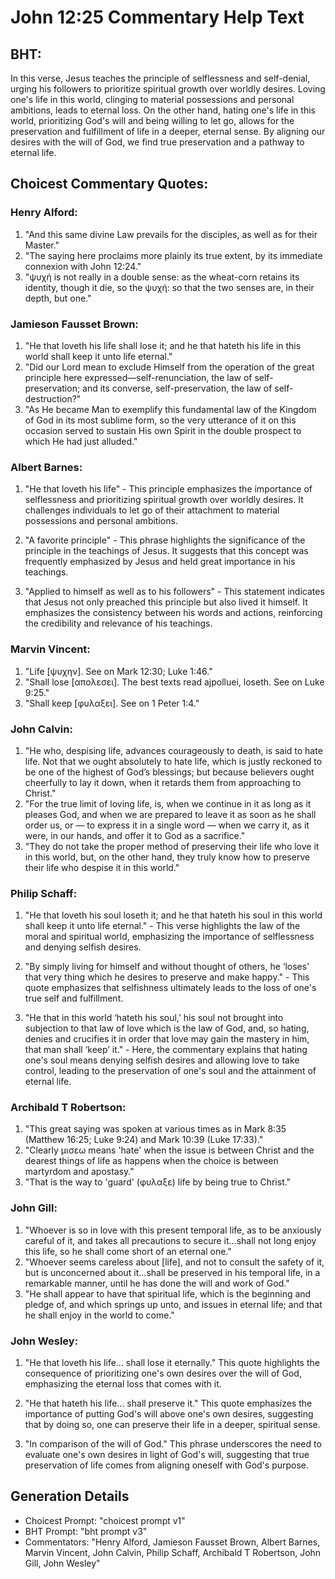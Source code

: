 # John 12:25 Commentary Help Text

## BHT:
In this verse, Jesus teaches the principle of selflessness and self-denial, urging his followers to prioritize spiritual growth over worldly desires. Loving one's life in this world, clinging to material possessions and personal ambitions, leads to eternal loss. On the other hand, hating one's life in this world, prioritizing God's will and being willing to let go, allows for the preservation and fulfillment of life in a deeper, eternal sense. By aligning our desires with the will of God, we find true preservation and a pathway to eternal life.

## Choicest Commentary Quotes:
### Henry Alford:
1. "And this same divine Law prevails for the disciples, as well as for their Master."
2. "The saying here proclaims more plainly its true extent, by its immediate connexion with John 12:24."
3. "ψυχή is not really in a double sense: as the wheat-corn retains its identity, though it die, so the ψυχή: so that the two senses are, in their depth, but one."

### Jamieson Fausset Brown:
1. "He that loveth his life shall lose it; and he that hateth his life in this world shall keep it unto life eternal." 
2. "Did our Lord mean to exclude Himself from the operation of the great principle here expressed—self-renunciation, the law of self-preservation; and its converse, self-preservation, the law of self-destruction?" 
3. "As He became Man to exemplify this fundamental law of the Kingdom of God in its most sublime form, so the very utterance of it on this occasion served to sustain His own Spirit in the double prospect to which He had just alluded."

### Albert Barnes:
1. "He that loveth his life" - This principle emphasizes the importance of selflessness and prioritizing spiritual growth over worldly desires. It challenges individuals to let go of their attachment to material possessions and personal ambitions.

2. "A favorite principle" - This phrase highlights the significance of the principle in the teachings of Jesus. It suggests that this concept was frequently emphasized by Jesus and held great importance in his teachings.

3. "Applied to himself as well as to his followers" - This statement indicates that Jesus not only preached this principle but also lived it himself. It emphasizes the consistency between his words and actions, reinforcing the credibility and relevance of his teachings.

### Marvin Vincent:
1. "Life [ψυχην]. See on Mark 12:30; Luke 1:46."
2. "Shall lose [απολεσει]. The best texts read ajpolluei, loseth. See on Luke 9:25."
3. "Shall keep [φυλαξει]. See on 1 Peter 1:4."

### John Calvin:
1. "He who, despising life, advances courageously to death, is said to hate life. Not that we ought absolutely to hate life, which is justly reckoned to be one of the highest of God’s blessings; but because believers ought cheerfully to lay it down, when it retards them from approaching to Christ."
2. "For the true limit of loving life, is, when we continue in it as long as it pleases God, and when we are prepared to leave it as soon as he shall order us, or — to express it in a single word — when we carry it, as it were, in our hands, and offer it to God as a sacrifice."
3. "They do not take the proper method of preserving their life who love it in this world, but, on the other hand, they truly know how to preserve their life who despise it in this world."

### Philip Schaff:
1. "He that loveth his soul loseth it; and he that hateth his soul in this world shall keep it unto life eternal." - This verse highlights the law of the moral and spiritual world, emphasizing the importance of selflessness and denying selfish desires.

2. "By simply living for himself and without thought of others, he ‘loses’ that very thing which he desires to preserve and make happy." - This quote emphasizes that selfishness ultimately leads to the loss of one's true self and fulfillment.

3. "He that in this world ‘hateth his soul,’ his soul not brought into subjection to that law of love which is the law of God, and, so hating, denies and crucifies it in order that love may gain the mastery in him, that man shall ‘keep’ it." - Here, the commentary explains that hating one's soul means denying selfish desires and allowing love to take control, leading to the preservation of one's soul and the attainment of eternal life.

### Archibald T Robertson:
1. "This great saying was spoken at various times as in Mark 8:35 (Matthew 16:25; Luke 9:24) and Mark 10:39 (Luke 17:33)."
2. "Clearly μισεω means 'hate' when the issue is between Christ and the dearest things of life as happens when the choice is between martyrdom and apostasy."
3. "That is the way to 'guard' (φυλαξε) life by being true to Christ."

### John Gill:
1. "Whoever is so in love with this present temporal life, as to be anxiously careful of it, and takes all precautions to secure it...shall not long enjoy this life, so he shall come short of an eternal one."
2. "Whoever seems careless about [life], and not to consult the safety of it, but is unconcerned about it...shall be preserved in his temporal life, in a remarkable manner, until he has done the will and work of God."
3. "He shall appear to have that spiritual life, which is the beginning and pledge of, and which springs up unto, and issues in eternal life; and that he shall enjoy in the world to come."

### John Wesley:
1. "He that loveth his life... shall lose it eternally." This quote highlights the consequence of prioritizing one's own desires over the will of God, emphasizing the eternal loss that comes with it.

2. "He that hateth his life... shall preserve it." This quote emphasizes the importance of putting God's will above one's own desires, suggesting that by doing so, one can preserve their life in a deeper, spiritual sense.

3. "In comparison of the will of God." This phrase underscores the need to evaluate one's own desires in light of God's will, suggesting that true preservation of life comes from aligning oneself with God's purpose.


## Generation Details
- Choicest Prompt: "choicest prompt v1"
- BHT Prompt: "bht prompt v3"
- Commentators: "Henry Alford, Jamieson Fausset Brown, Albert Barnes, Marvin Vincent, John Calvin, Philip Schaff, Archibald T Robertson, John Gill, John Wesley"
